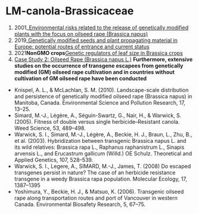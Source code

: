 # LM-canola-Brassicaceae

1. 2001_[Environmental risks related to the release of genetically modified plants with the focus on oilseed rape (Brassica napus)](https://www.miljodirektoratet.no/globalassets/dokumenter/publikasjoner/rapporter/nina-niku-project-report-15.pdf)
2. 2019_[Genetically modified seeds and plant propagating material in Europe: potential routes of entrance and current status](https://www.sciencedirect.com/science/article/pii/S2405844018383932)
3. 2021**NonGMO crops**[Genetic regulators of leaf size in Brassica crops](https://www.nature.com/articles/s41438-021-00526-x)
4. [Case Study 2: Oilseed Rape (Brassica napus L.)](https://link.springer.com/chapter/10.1007/978-3-030-38934-5_5)
**Furthermore, extensive studies on the occurrence of transgene escapees from genetically modified (GM) oilseed rape cultivation and in countries without cultivation of GM oilseed rape have been conducted** 
- Knispel, A. L., & McLachlan, S. M. (2010). Landscape-scale distribution and persistence of genetically modified oilseed rape (Brassica napus) in Manitoba, Canada. Environmental Science and Pollution Research, 17, 13–25.
- Simard, M.-J., Légère, A., Séguin-Swartz, G., Nair, H., & Warwick, S. (2005). Fitness of double versus single herbicide–Resistant canola. Weed Science, 53, 489–498.
- Warwick, S. I., Simard, M.-J., Légère, A., Beckie, H. J., Braun, L., Zhu, B., et al. (2003). Hybridization between transgenic Brassica napus L. and its wild relatives: Brassica rapa L., Raphanus raphanistrum L., Sinapis arvensis L., and Erucastrum gallicum (Willd.) OE Schulz. Theoretical and Applied Genetics, 107, 528–539.
- Warwick, S. I., Legere, A., SIMARD, M.-J., James, T. (2008) Do escaped transgenes persist in nature? The case of an herbicide resistance transgene in a weedy Brassica rapa population. Molecular Ecology, 17, 1387–1395
- Yoshimura, Y., Beckie, H. J., & Matsuo, K. (2006). Transgenic oilseed rape along transportation routes and port of Vancouver in western Canada. Environmental Biosafety Research, 5, 67–75.
